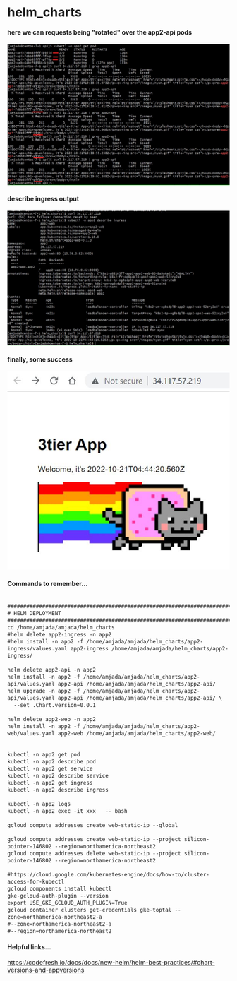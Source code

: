 # helm_charts

#### here we can requests being "rotated" over the app2-api pods
<img src="images/rotating_pods.JPG" width="600"/>

#### describe ingress output
<img src="images/describe_ingress.JPG" width="600"/>

#### finally, some success
<img src="images/success.JPG" width="600"/>

#### Commands to remember...
```

################################################################################
# HELM DEPLOYMENT
################################################################################
cd /home/amjada/amjada/helm_charts
#helm delete app2-ingress -n app2
#helm install -n app2 -f /home/amjada/amjada/helm_charts/app2-ingress/values.yaml app2-ingress /home/amjada/amjada/helm_charts/app2-ingress/

helm delete app2-api -n app2
helm install -n app2 -f /home/amjada/amjada/helm_charts/app2-api/values.yaml app2-api /home/amjada/amjada/helm_charts/app2-api/
helm upgrade -n app2 -f /home/amjada/amjada/helm_charts/app2-api/values.yaml app2-api /home/amjada/amjada/helm_charts/app2-api/ \
  --set .Chart.version=0.0.1

helm delete app2-web -n app2
helm install -n app2 -f /home/amjada/amjada/helm_charts/app2-web/values.yaml app2-web /home/amjada/amjada/helm_charts/app2-web/


kubectl -n app2 get pod
kubectl -n app2 describe pod
kubectl -n app2 get service
kubectl -n app2 describe service
kubectl -n app2 get ingress
kubectl -n app2 describe ingress

kubectl -n app2 logs
kubectl -n app2 exec -it xxx   -- bash

gcloud compute addresses create web-static-ip --global

gcloud compute addresses create web-static-ip --project silicon-pointer-146802 --region=northamerica-northeast2
gcloud compute addresses delete web-static-ip --project silicon-pointer-146802 --region=northamerica-northeast2

#https://cloud.google.com/kubernetes-engine/docs/how-to/cluster-access-for-kubectl
gcloud components install kubectl
gke-gcloud-auth-plugin --version
export USE_GKE_GCLOUD_AUTH_PLUGIN=True
gcloud container clusters get-credentials gke-toptal --zone=northamerica-northeast2-a
#--zone=northamerica-northeast2-a
#--region=northamerica-northeast2

```

#### Helpful links...
https://codefresh.io/docs/docs/new-helm/helm-best-practices/#chart-versions-and-appversions<br />

